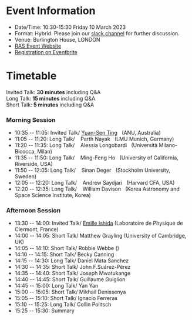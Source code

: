 # Event Information

- Date/Time: 10:30-15:30 Friday 10 March 2023
- Format: Hybrid. Please join our [slack channel]() for further discussion.
- Venue: Burlington House, LONDON 
- [RAS Event Website](https://ras.ac.uk/events-and-meetings/ras-meetings/harvesting-spectroscopic-and-time-series-data-machine-learning-and)
- [Registration on Eventbrite]()

# Timetable

Invited Talk: **30 minutes** including Q&A\
Long Talk: **15 minutes** including Q&A\
Short Talk: **5 minutes** including Q&A

### Morning Session
- 10:35 -- 11:05: Invited Talk/ [Yuan-Sen Ting](https://www.mso.anu.edu.au/~yting/) &nbsp;&nbsp;(ANU, Australia)
- 11:05 -- 11:20: Long Talk/ &nbsp;&nbsp;&nbsp;Parth Nayak &nbsp;&nbsp;(LMU Munich, Germany)
- 11:20 -- 11:35: Long Talk/ &nbsp;&nbsp;&nbsp;Alessia Longobardi &nbsp;&nbsp;(Università Milano-Bicocca, Milan)
- 11:35 -- 11:50: Long Talk/ &nbsp;&nbsp;&nbsp;Ming-Feng Ho &nbsp;&nbsp;(University of California, Riverside, USA)
- 11:50 -- 12:05: Long Talk/ &nbsp;&nbsp;&nbsp;Sinan Deger &nbsp;&nbsp;(Stockholm University, Sweden)
- 12:05 -- 12:20: Long Talk/ &nbsp;&nbsp;&nbsp;Andrew Saydjari &nbsp;&nbsp;(Harvard CFA, USA)
- 12:20 -- 12:35: Long Talk/ &nbsp;&nbsp;&nbsp;William Davison &nbsp;&nbsp;(Korea Astronomy and Space Science Institute, Korea)

### Afternoon Session
- 13:30 -- 14:00: Invited Talk/ [Emille Ishida](https://www.emilleishida.com) (Laboratoire de Physique de Clermont, France)
- 14:00 -- 14:05: Short Talk/ Matthew Grayling (University of Cambridge, UK)
- 14:05 -- 14:10: Short Talk/ Robbie Webbe ()
- 14:10 -- 14:15: Short Talk/ Becky Canning
- 14:15 -- 14:30: Long Talk/ Daniel Mata Sanchez
- 14:30 -- 14:35: Short Talk/ John F.Suárez-Pérez
- 14:35 -- 14:40: Short Talk/ Joseph Mwatukange
- 14:40 -- 14:45: Short Talk/ Guillaume Guiglion
- 14:45 -- 15:00: Long Talk/ Yan Yan
- 15:00 -- 15:05: Short Talk/ Mikhail Denissenya
- 15:05 -- 15:10: Short Talk/ Ignacio Ferreras
- 15:10 -- 15:25: Long Talk/ Collin Politsch
- 15:25 -- 15:30: Summary
